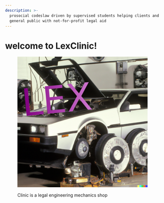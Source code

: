 ```yaml
---
description: >-
  prosocial codeslaw driven by supervised students helping clients and the
  general public with not-for-profit legal aid
---
```


# welcome to LexClinic!

<figure><img src=".gitbook/assets/lexClinic3.png" alt=""><figcaption><p>Clinic is a legal engineering mechanics shop</p></figcaption></figure>
